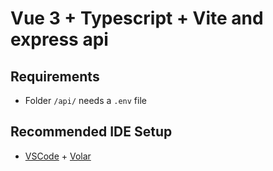 # Vue 3 + Typescript + Vite and express api

## Requirements

 - Folder `/api/` needs a `.env` file

## Recommended IDE Setup

- [VSCode](https://code.visualstudio.com/) + [Volar](https://marketplace.visualstudio.com/items?itemName=johnsoncodehk.volar)
